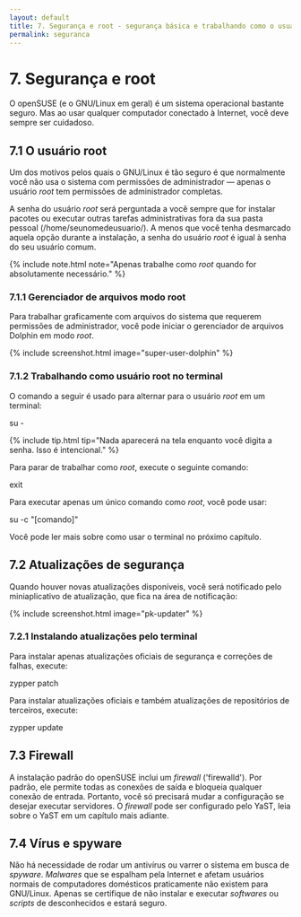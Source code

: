 ```yaml
---
layout: default
title: 7. Segurança e root - segurança básica e trabalhando como o usuário root
permalink: seguranca
---
```


# 7. Segurança e root

O openSUSE (e o GNU/Linux em geral) é um sistema operacional bastante seguro. Mas ao usar qualquer computador conectado à Internet, você deve sempre ser cuidadoso.

## 7.1 O usuário root

Um dos motivos pelos quais o GNU/Linux é tão seguro é que normalmente você não usa o sistema com permissões de administrador — apenas o usuário *root* tem permissões de administrador completas.

A senha do usuário *root* será perguntada a você sempre que for instalar pacotes ou executar outras tarefas administrativas fora da sua pasta pessoal (/home/seunomedeusuario/). A menos que você tenha desmarcado aquela opção durante a instalação, a senha do usuário *root* é igual à senha do seu usuário comum.

{% include note.html note="Apenas trabalhe como *root* quando for absolutamente necessário." %}

### 7.1.1 Gerenciador de arquivos modo root

Para trabalhar graficamente com arquivos do sistema que requerem permissões de administrador, você pode iniciar o gerenciador de arquivos Dolphin em modo *root*.

{% include screenshot.html image="super-user-dolphin" %}

### 7.1.2 Trabalhando como usuário root no terminal

O comando a seguir é usado para alternar para o usuário *root* em um terminal:

<div class="cl">su -</div><p></p>

{% include tip.html tip="Nada aparecerá na tela enquanto você digita a senha. Isso é intencional." %}

Para parar de trabalhar como *root*, execute o seguinte comando:

<div class="clroot">exit</div>

Para executar apenas um único comando como *root*, você pode usar:

<div class="cl">su -c "[comando]"</div>

Você pode ler mais sobre como usar o terminal no próximo capítulo.

## 7.2 Atualizações de segurança

Quando houver novas atualizações disponíveis, você será notificado pelo miniaplicativo de atualização, que fica na área de notificação:

{% include screenshot.html image="pk-updater" %}

### 7.2.1 Instalando atualizações pelo terminal

Para instalar apenas atualizações oficiais de segurança e correções de falhas, execute:

<div class="clroot">zypper patch</div>

Para instalar atualizações oficiais e também atualizações de repositórios de terceiros, execute:

<div class="clroot">zypper update</div>

## 7.3 Firewall

A instalação padrão do openSUSE inclui um *firewall* ('firewalld'). Por padrão, ele permite todas as conexões de saída e bloqueia qualquer conexão de entrada. Portanto, você só precisará mudar a configuração se desejar executar servidores. O *firewall* pode ser configurado pelo YaST, leia sobre o YaST em um capítulo mais adiante.

## 7.4 Vírus e spyware

Não há necessidade de rodar um antivírus ou varrer o sistema em busca de *spyware*. *Malwares* que se espalham pela Internet e afetam usuários normais de computadores domésticos praticamente não existem para GNU/Linux. Apenas se certifique de não instalar e executar *softwares* ou *scripts* de desconhecidos e estará seguro.

